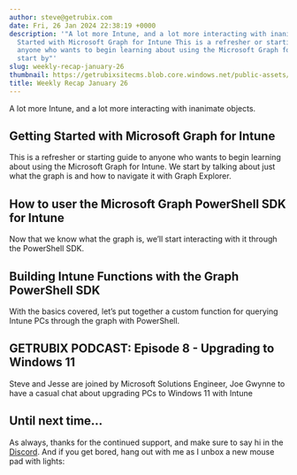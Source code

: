 ```yaml
---
author: steve@getrubix.com
date: Fri, 26 Jan 2024 22:38:19 +0000
description: '"A lot more Intune, and a lot more interacting with inanimate objects.Getting
  Started with Microsoft Graph for Intune This is a refresher or starting guide to
  anyone who wants to begin learning about using the Microsoft Graph for Intune. We
  start by"'
slug: weekly-recap-january-26
thumbnail: https://getrubixsitecms.blob.core.windows.net/public-assets/content/v1/thumbnails/weekly-recap-january-26_thumbnail.jpg
title: Weekly Recap January 26
---
```


A lot more Intune, and a lot more interacting with inanimate objects.

Getting Started with Microsoft Graph for Intune
-----------------------------------------------

This is a refresher or starting guide to anyone who wants to begin learning about using the Microsoft Graph for Intune. We start by talking about just what the graph is and how to navigate it with Graph Explorer.

How to user the Microsoft Graph PowerShell SDK for Intune
---------------------------------------------------------

Now that we know what the graph is, we’ll start interacting with it through the PowerShell SDK.

Building Intune Functions with the Graph PowerShell SDK
-------------------------------------------------------

With the basics covered, let’s put together a custom function for querying Intune PCs through the graph with PowerShell.

GETRUBIX PODCAST: Episode 8 - Upgrading to Windows 11
-----------------------------------------------------

Steve and Jesse are joined by Microsoft Solutions Engineer, Joe Gwynne to have a casual chat about upgrading PCs to Windows 11 with Intune

Until next time…
----------------

As always, thanks for the continued support, and make sure to say hi in the [Discord](https://discord.gg/getrubix). And if you get bored, hang out with me as I unbox a new mouse pad with lights: